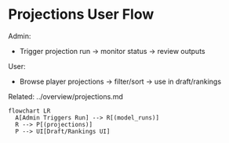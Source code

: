 # Projections User Flow

Admin:
- Trigger projection run → monitor status → review outputs

User:
- Browse player projections → filter/sort → use in draft/rankings

Related: ../overview/projections.md

```mermaid
flowchart LR
  A[Admin Triggers Run] --> R[(model_runs)]
  R --> P[(projections)]
  P --> UI[Draft/Rankings UI]
```


